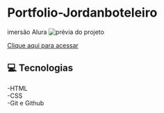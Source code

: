 # Portfolio-Jordanboteleiro
imersão Alura
![prévia do projeto](https://github.com/JordanBoteleiro/Portfolio-Jordanboteleiro/blob/main/pr%C3%A9via.png)


[Clique aqui para acessar](https://jordanboteleiro.github.io/Portfolio-Jordanboteleiro/)
 ## 💻 Tecnologias
 
 -HTML
 <br>
 -CSS
<br>
-Git e Github
